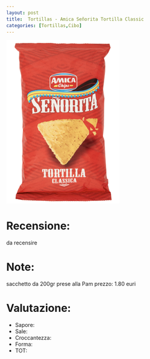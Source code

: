 ```yaml
---
layout: post
title:  Tortillas - Amica Señorita Tortilla Classic
categories: [Tortillas,Cibo]
---
```


<img src="../images/tortillas/amica.jpeg"  width="300">

# Recensione:

da recensire

# Note:

sacchetto da 200gr
prese alla Pam
prezzo: 1.80 euri

# Valutazione:

- Sapore:
- Sale:
- Croccantezza:
- Forma:
- TOT: